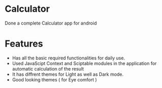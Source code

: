 # Calculator
Done a complete Calculator app for android 

# Features
- Has all the basic required functionalities for daily use.
- Used JavaScipt Context and Sciptable modules in the application for automatic calculation of the result
- It has diffrent themes for Light as well as Dark mode.
- Good looking themes ( for Eye comfort )
